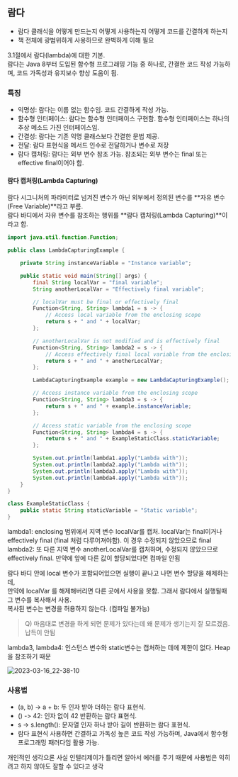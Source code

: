 ## 람다

- 람다 클래식을 어떻게 만드는지 어떻게 사용하는지 어떻게 코드를 간결하게 하는지
- 책 전체에 광범위하게 사용하므로 완벽하게 이해 필요

3.1절에서 람다(lambda)에 대한 기본.    
람다는 Java 8부터 도입된 함수형 프로그래밍 기능 중 하나로, 간결한 코드 작성 가능하며, 코드 가독성과 유지보수 향상 도움이 됨.

### 특징

- 익명성: 람다는 이름 없는 함수임. 코드 간결하게 작성 가능.
- 함수형 인터페이스: 람다는 함수형 인터페이스 구현함. 함수형 인터페이스는 하나의 추상 메소드 가진 인터페이스임.
- 간결성: 람다는 기존 익명 클래스보다 간결한 문법 제공.
- 전달: 람다 표현식을 메서드 인수로 전달하거나 변수로 저장
- 람다 캡처링: 람다는 외부 변수 참조 가능. 참조되는 외부 변수는 final 또는 effective final이어야 함.

#### 람다 캡처링(Lambda Capturing)

람다 시그니처의 파라미터로 넘겨진 변수가 아닌 외부에서 정의된 변수를 **자유 변수(Free Variable)**라고 부름.   
람다 바디에서 자유 변수를 참조하는 행위를 **람다 캡처링(Lambda Capturing)**이라고 함.

```java
import java.util.function.Function;

public class LambdaCapturingExample {

    private String instanceVariable = "Instance variable";

    public static void main(String[] args) {
        final String localVar = "final variable";
        String anotherLocalVar = "Effectively final variable";

        // localVar must be final or effectively final
        Function<String, String> lambda1 = s -> {
            // Access local variable from the enclosing scope
            return s + " and " + localVar;
        };

        // anotherLocalVar is not modified and is effectively final
        Function<String, String> lambda2 = s -> {
            // Access effectively final local variable from the enclosing scope
            return s + " and " + anotherLocalVar;
        };

        LambdaCapturingExample example = new LambdaCapturingExample();

        // Access instance variable from the enclosing scope
        Function<String, String> lambda3 = s -> {
            return s + " and " + example.instanceVariable;
        };

        // Access static variable from the enclosing scope
        Function<String, String> lambda4 = s -> {
            return s + " and " + ExampleStaticClass.staticVariable;
        };

        System.out.println(lambda1.apply("Lambda with"));
        System.out.println(lambda2.apply("Lambda with"));
        System.out.println(lambda3.apply("Lambda with"));
        System.out.println(lambda4.apply("Lambda with"));
    }
}

class ExampleStaticClass {
    public static String staticVariable = "Static variable";
}
```

lambda1: enclosing 범위에서 지역 변수 localVar를 캡처. localVar는 final이거나 effectively final (final 처럼 다루어져야함). 이 경우 수정되지 않았으므로 final
lambda2: 또 다른 지역 변수 anotherLocalVar를 캡처하며, 수정되지 않았으므로 effectively final. 만약에 앞에 다른 값이 할당되었다면 컴파일 안됨

람다 바디 안에 local 변수가 포함되어있으면 실행이 끝나고 나면 변수 할당을 해제하는데,   
만약에 localVar 를 해제해버리면 다른 곳에서 사용을 못함. 그래서 람다에서 실행될때 그 변수를 복사해서 사용.   
복사된 변수는 변경을 허용하지 않는다. (컴파일 불가능)

> Q) 마음대로 변경을 하게 되면 문제가 있다는데 왜 문제가 생기는지 잘 모르겠음. 납득이 안됨

lambda3, lambda4: 인스턴스 변수와 static변수는 캡처하는 데에 제한이 없다. Heap 을 참조하기 때문

![2023-03-16_22-38-10](https://user-images.githubusercontent.com/59721293/225644400-3773ec7a-c1c9-4f6d-b5a4-0949a97ebc90.jpg)


### 사용법
- (a, b) -> a + b: 두 인자 받아 더하는 람다 표현식.
- () -> 42: 인자 없이 42 반환하는 람다 표현식.
- s -> s.length(): 문자열 인자 하나 받아 길이 반환하는 람다 표현식.
- 람다 표현식 사용하면 간결하고 가독성 높은 코드 작성 가능하며, Java에서 함수형 프로그래밍 패러다임 활용 가능.

개인적인 생각으론 사실 인텔리제이가 틀리면 알아서 에러를 주기 때문에 사용법은 익히려고 하지 않아도 잘할 수 있다고 생각
